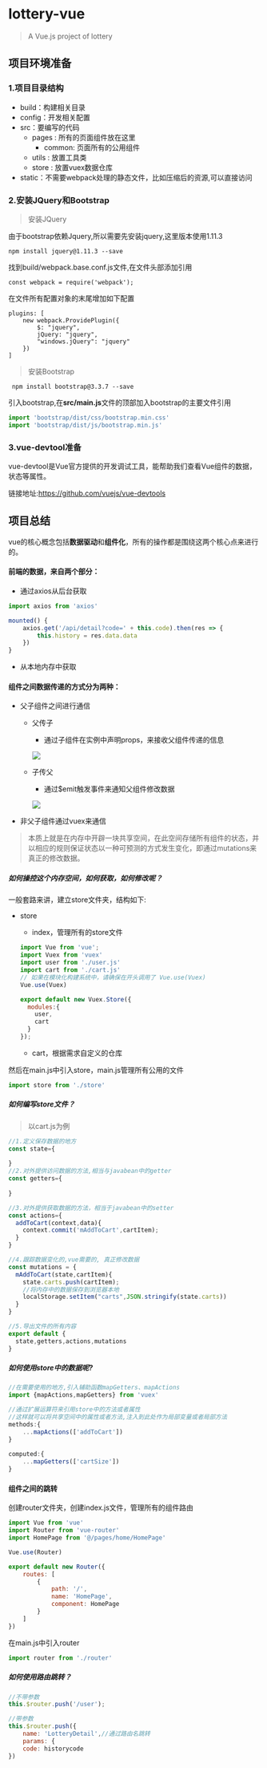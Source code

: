 # lottery-vue

> A Vue.js project of lottery

## 项目环境准备

### 1.项目目录结构

- build：构建相关目录
- config：开发相关配置
- src：要编写的代码
  - pages : 所有的页面组件放在这里
    - common: 页面所有的公用组件
  - utils : 放置工具类
  - store : 放置vuex数据仓库
- static：不需要webpack处理的静态文件，比如压缩后的资源,可以直接访问

### 2.安装JQuery和Bootstrap

> 安装JQuery

由于bootstrap依赖Jquery,所以需要先安装jquery,这里版本使用1.11.3

```shell
npm install jquery@1.11.3 --save
```

找到build/webpack.base.conf.js文件,在文件头部添加引用

```shell
const webpack = require('webpack');
```

在文件所有配置对象的末尾增加如下配置

```shell
plugins: [
    new webpack.ProvidePlugin({
        $: "jquery",
        jQuery: "jquery",
        "windows.jQuery": "jquery"
    })
]
```

> 安装Bootstrap

```shell
 npm install bootstrap@3.3.7 --save
```

引入bootstrap,在**src/main.js**文件的顶部加入bootstrap的主要文件引用

```js
import 'bootstrap/dist/css/bootstrap.min.css'
import 'bootstrap/dist/js/bootstrap.min.js'
```

### 3.vue-devtool准备

vue-devtool是Vue官方提供的开发调试工具，能帮助我们查看Vue组件的数据，状态等属性。

链接地址:https://github.com/vuejs/vue-devtools

## 项目总结

vue的核心概念包括**数据驱动**和**组件化**，所有的操作都是围绕这两个核心点来进行的。

#### 前端的数据，来自两个部分：

- 通过axios从后台获取

```js
import axios from 'axios'

mounted() {
    axios.get('/api/detail?code=' + this.code).then(res => {
        this.history = res.data.data
    })
}
```

- 从本地内存中获取

#### 组件之间数据传递的方式分为两种：

- 父子组件之间进行通信

  - 父传子

    - 通过子组件在实例中声明props，来接收父组件传递的信息

    ![](src/assets/img/父传子.png)

    

  - 子传父

    - 通过$emit触发事件来通知父组件修改数据

    ![](src/assets/img/父传子.png)

- 非父子组件通过vuex来通信

> 本质上就是在内存中开辟一块共享空间，在此空间存储所有组件的状态，并以相应的规则保证状态以一种可预测的方式发生变化，即通过mutations来真正的修改数据。

##### 如何操控这个内存空间，如何获取，如何修改呢？

一般套路来讲，建立store文件夹，结构如下:

- store

  - index，管理所有的store文件

  ```js
  import Vue from 'vue';
  import Vuex from 'vuex'
  import user from './user.js'
  import cart from './cart.js'
  // 如果在模块化构建系统中，请确保在开头调用了 Vue.use(Vuex)
  Vue.use(Vuex)
  
  export default new Vuex.Store({
    modules:{
      user,
      cart
    }
  });
  ```

  - cart，根据需求自定义的仓库

然后在main.js中引入store，main.js管理所有公用的文件

```js
import store from './store'
```

##### 如何编写store文件？

> 以cart.js为例

```js
//1.定义保存数据的地方
const state={
  
}
//2.对外提供访问数据的方法,相当与javabean中的getter
const getters={
  
}

//3.对外提供获取数据的方法，相当于javabean中的setter
const actions={
  addToCart(context,data){
    context.commit('mAddToCart',cartItem);
  }
}

//4.跟踪数据变化的,vue需要的, 真正修改数据
const mutations = {
  mAddToCart(state,cartItem){
    state.carts.push(cartItem);
    //将内存中的数据保存到浏览器本地
    localStorage.setItem("carts",JSON.stringify(state.carts))
  }
}

//5.导出文件的所有内容
export default {
  state,getters,actions,mutations
}
```

##### 如何使用store中的数据呢?

```js
//在需要使用的地方,引入辅助函数mapGetters、mapActions
import {mapActions,mapGetters} from 'vuex'

//通过扩展运算符来引用store中的方法或者属性
//这样就可以将共享空间中的属性或者方法,注入到此处作为局部变量或者局部方法
methods:{
    ...mapActions(['addToCart'])
}
          
computed:{
    ...mapGetters(['cartSize'])
}
```

#### 组件之间的跳转

创建router文件夹，创建index.js文件，管理所有的组件路由

```js
import Vue from 'vue'
import Router from 'vue-router'
import HomePage from '@/pages/home/HomePage'

Vue.use(Router)

export default new Router({
	routes: [
        {
            path: '/',
            name: 'HomePage',
            component: HomePage
        }
    ]
})
```

在main.js中引入router

```js
import router from './router'
```

##### 如何使用路由跳转？

```js
//不带参数
this.$router.push('/user');

//带参数
this.$router.push({
    name: 'LotteryDetail',//通过路由名跳转
    params: {
    code: historycode
})
```
